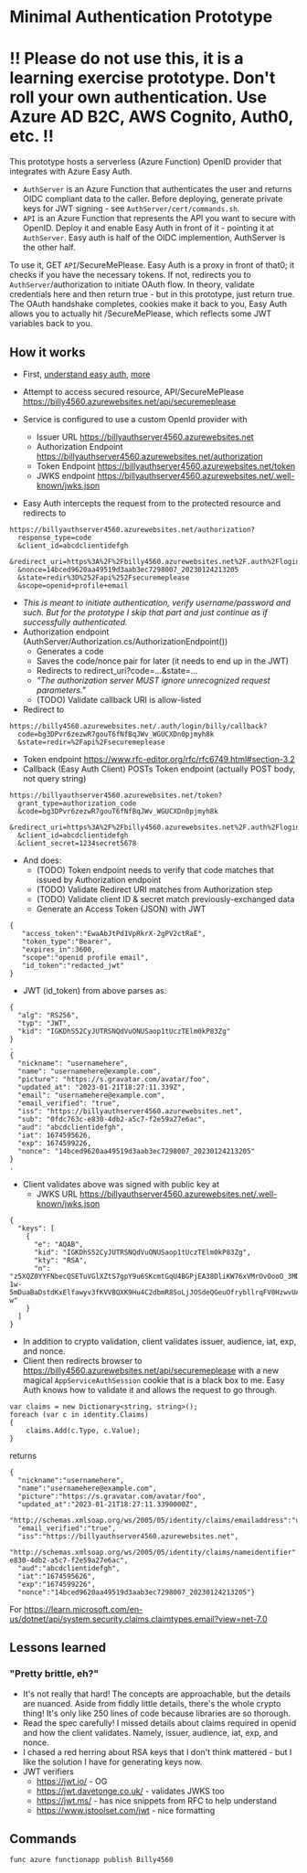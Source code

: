 # Minimal Authentication Prototype

# !! Please do not use this, it is a learning exercise prototype. Don't roll your own authentication. Use Azure AD B2C, AWS Cognito, Auth0, etc. !!

This prototype hosts a serverless (Azure Function) OpenID provider that integrates with Azure Easy Auth. 

* `AuthServer` is an Azure Function that authenticates the user and returns OIDC compliant data to the caller. Before deploying, generate private keys for JWT signing - see `AuthServer/cert/commands.sh`.
* `API` is an Azure Function that represents the API you want to secure with OpenID. Deploy it and enable Easy Auth in front of it - pointing it at `AuthServer`. Easy auth is half of the OIDC implemention, AuthServer is the other half.

To use it, GET `API`/SecureMePlease. Easy Auth is a proxy in front of that0; it checks if you have the necessary tokens. If not, redirects you to `AuthServer`/authorization to initiate OAuth flow. In theory, validate credentials here and then return true - but in this prototype, just return true. The OAuth handshake completes, cookies make it back to you, Easy Auth allows you to actually hit /SecureMePlease, which reflects some JWT variables back to you.

## How it works

* First, [understand easy auth](https://learn.microsoft.com/en-us/azure/app-service/overview-authentication-authorization), [more](https://learn.microsoft.com/en-us/azure/active-directory/develop/v2-oauth2-auth-code-flow )

* Attempt to access secured resource, API/SecureMePlease https://billy4560.azurewebsites.net/api/securemeplease
* Service is configured to use a custom OpenId provider with 
  * Issuer URL https://billyauthserver4560.azurewebsites.net
  * Authorization Endpoint https://billyauthserver4560.azurewebsites.net/authorization
  * Token Endpoint https://billyauthserver4560.azurewebsites.net/token
  * JWKS endpoint https://billyauthserver4560.azurewebsites.net/.well-known/jwks.json
* Easy Auth intercepts the request from to the protected resource and redirects to 
```
https://billyauthserver4560.azurewebsites.net/authorization?
  response_type=code
  &client_id=abcdclientidefgh
  &redirect_uri=https%3A%2F%2Fbilly4560.azurewebsites.net%2F.auth%2Flogin%2Fbilly%2Fcallback
  &nonce=14bced9620aa49519d3aab3ec7298007_20230124213205
  &state=redir%3D%252Fapi%252Fsecuremeplease
  &scope=openid+profile+email
```
* *This is meant to initiate authentication, verify username/password and such. But for the prototype I skip that part and just continue as if successfully authenticated.*
* Authorization endpoint (AuthServer/Authorization.cs/AuthorizationEndpoint()) 
  * Generates a code
  * Saves the code/nonce pair for later (it needs to end up in the JWT)
  * Redirects to redirect_uri?code=...&state=...
  * *"The authorization server MUST ignore unrecognized request parameters."*
  * (TODO) Validate callback URI is allow-listed 
* Redirect to
```
https://billy4560.azurewebsites.net/.auth/login/billy/callback?
  code=bg3DPvr6zezwR7gouT6fNfBqJWv_WGUCXDn0pjmyh8k
  &state=redir=%2Fapi%2Fsecuremeplease
```
* Token endpoint https://www.rfc-editor.org/rfc/rfc6749.html#section-3.2
* Callback (Easy Auth Client) POSTs Token endpoint (actually POST body, not query string)
```
https://billyauthserver4560.azurewebsites.net/token?
  grant_type=authorization_code
  &code=bg3DPvr6zezwR7gouT6fNfBqJWv_WGUCXDn0pjmyh8k
  &redirect_uri=https%3A%2F%2Fbilly4560.azurewebsites.net%2F.auth%2Flogin%2Fbilly%2Fcallback
  &client_id=abcdclientidefgh
  &client_secret=1234secret5678
```
* And does:
  * (TODO) Token endpoint needs to verify that code matches that issued by Authorization endpoint
  * (TODO) Validate Redirect URI matches from Authorization step
  * (TODO) Validate client ID & secret match previously-exchanged data
  * Generate an Access Token (JSON) with JWT 
```
{
   "access_token":"EwaAbJtPd1VpRkrX-2gPV2ctRaE",
   "token_type":"Bearer",
   "expires_in":3600,
   "scope":"openid profile email",
   "id_token":"redacted_jwt"
}
```
* JWT (id_token) from above parses as:
```
{
  "alg": "RS256",
  "typ": "JWT",
  "kid": "IGKDhS52CyJUTRSNQdVuONUSaop1tUczTElm0kP83Zg"
}
.
{
  "nickname": "usernamehere",
  "name": "usernamehere@example.com",
  "picture": "https://s.gravatar.com/avatar/foo",
  "updated_at": "2023-01-21T18:27:11.339Z",
  "email": "usernamehere@example.com",
  "email_verified": "true",
  "iss": "https://billyauthserver4560.azurewebsites.net",
  "sub": "0fdc763c-e830-4db2-a5c7-f2e59a27e6ac",
  "aud": "abcdclientidefgh",
  "iat": 1674595626,
  "exp": 1674599226,
  "nonce": "14bced9620aa49519d3aab3ec7298007_20230124213205"
}
.
```
* Client validates above was signed with public key at 
  * JWKS URL https://billyauthserver4560.azurewebsites.net/.well-known/jwks.json
```
{
  "keys": [
    {
      "e": "AQAB",
      "kid": "IGKDhS52CyJUTRSNQdVuONUSaop1tUczTElm0kP83Zg",
      "kty": "RSA",
      "n": "z5XQZ0YYFNbecQSETuVGlXZtS7gpY9u6SKcmtGqU4BGPjEA38DliKW76xVMrOvOooO_3MDxHluIXUsX7PHyyJQQ71U6tg1nEavcu3GGDJMHVgEsVEMa8dNg90v4HLeLqB7pCHvNMBQk2kURdt690_ED52w7J3F1lLAMOyL1QZLpQAuYSP7N277m5lwquuF9AI0M8iqRnrY5PYaREt66Mi8sVojBm7iLKpzQKHOU67bL427etCgH8wG2Z-1w-5mDuaBaDstdKxElfawyv3fKVVBQXK9Hu4C2dbmR8SoLjJOSdeQGeuOfrybllrqFV0HzwvUA68jZ8fjU5Zzj5T73v-w"
    }
  ]
}
```
* In addition to crypto validation, client validates issuer, audience, iat, exp, and nonce.
* Client then redirects browser to https://billy4560.azurewebsites.net/api/securemeplease with a new magical `AppServiceAuthSession` cookie that is a black box to me. Easy Auth knows how to validate it and allows the request to go through. 

```
var claims = new Dictionary<string, string>();
foreach (var c in identity.Claims)
{
    claims.Add(c.Type, c.Value);
}
```
returns
```
{
  "nickname":"usernamehere",
  "name":"usernamehere@example.com",
  "picture":"https://s.gravatar.com/avatar/foo",
  "updated_at":"2023-01-21T18:27:11.3390000Z",
  "http://schemas.xmlsoap.org/ws/2005/05/identity/claims/emailaddress":"usernamehere@example.com",
  "email_verified":"true",
  "iss":"https://billyauthserver4560.azurewebsites.net",
  "http://schemas.xmlsoap.org/ws/2005/05/identity/claims/nameidentifier":"0fdc763c-e830-4db2-a5c7-f2e59a27e6ac",
  "aud":"abcdclientidefgh",
  "iat":"1674595626",
  "exp":"1674599226",
  "nonce":"14bced9620aa49519d3aab3ec7298007_20230124213205"}
```
For https://learn.microsoft.com/en-us/dotnet/api/system.security.claims.claimtypes.email?view=net-7.0

## Lessons learned
### "Pretty brittle, eh?"

* It's not really that hard! The concepts are approachable, but the details are nuanced. Aside from fiddly little details, there's the whole crypto thing! It's only like 250 lines of code because libraries are so thorough. 
* Read the spec carefully! I missed details about claims required in openid and how the client validates. Namely, issuer, audience, iat, exp, and nonce. 
* I chased a red herring about RSA keys that I don't think mattered - but I like the solution I have for generating keys now. 
* JWT verifiers
  * https://jwt.io/ - OG
  * https://jwt.davetonge.co.uk/ - validates JWKS too
  * https://jwt.ms/ - has nice snippets from RFC to help understand 
  * https://www.jstoolset.com/jwt - nice formatting

## Commands

```
func azure functionapp publish Billy4560
```
